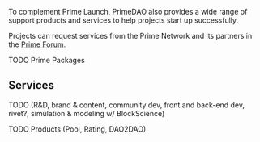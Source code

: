 To complement Prime Launch, PrimeDAO also provides a wide range of support products and services to help projects start up successfully. 

Projects can request services from the Prime Network and its partners in the <a href="https://forum.prime.xyz" target="_blank" rel="noopener noreferrer">Prime Forum</a>.

TODO Prime Packages

## Services

TODO (R&D, brand & content, community dev, front and back-end dev, rivet?, simulation & modeling w/ BlockScience)

TODO Products (Pool, Rating, DAO2DAO)
